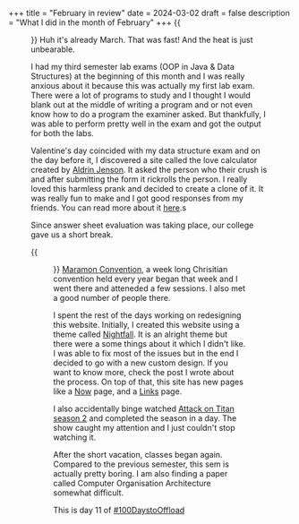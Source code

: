 +++
title = "February in review"
date = 2024-03-02
draft = false
description = "What I did in the month of February"
+++
{{<figure src = "sugarcane2.webp" caption = "A glass of refreshing sugar cane juice" alt = "A hand holding a glass filled to the brim with cold sugarcane juice made from sugarcane, lemon juice,ginger and sugar. There is also a paper straw in the glass." title = "A hand holding a glass filled to the brim with cold sugarcane juice made from sugarcane, lemon juice,ginger and sugar. There is also a paper straw in the glass.">}}
Huh it's already March. That was fast! And the heat is just unbearable.

I had my third semester lab exams (OOP in Java & Data Structures) at the beginning of this month and I was really anxious about it because this was actually my first lab exam. There were a lot of programs to study and I thought I would blank out at the middle of writing a program and or not even know how to do a program the examiner asked. But thankfully, I was able to perform pretty well in the exam and got the output for both the labs.

Valentine's day coincided with my data structure exam and on the day before it, I discovered a site called the love calculator created by [Aldrin Jenson](https://aldrinjenson.com/). It asked the person who their crush is and after submitting the form it rickrolls the person. I really loved this harmless prank and decided to create a clone of it. It was really fun to make and I got good responses from my friends. You can read more about it [here](/posts/pranking-my-friends-on-valentines-day/).s

Since answer sheet evaluation was taking place, our college gave us a short break.

{{<figure src = "maramon.webp" caption = "On the sanbeds of Maramon">}}
[Maramon Convention](https://en.wikipedia.org/wiki/Maramon_Convention), a week long Chrisitian convention held every year began that week and I went there and atteneded a few sessions. I also met a good number of people there.

I spent the rest of the days working on redesigning this website. Initially, I created this website using a theme called [Nightfall](https://github.com/LordMathis/hugo-theme-nightfall). It is an alright theme but there were a some things about it which I didn't like. I was able to fix most of the issues but in the end I decided to go with a new custom design. If you want to know more, check the post I wrote about the process. On top of that, this site has new pages like a [Now](/now) page,
and a [Links](/links) page.

I also accidentally binge watched [Attack on Titan season 2](
https://anilist.co/anime/20958/Attack-on-Titan-Season-2/) and completed the season in a day. The show caught my attention and I just couldn't stop watching it.

After the short vacation, classes began again. Compared to the previous semester, this sem is actually pretty boring. I am also finding a paper called Computer Organisation Architecture somewhat difficult.

This is day 11 of [#100DaystoOffload](https://100daystooffload.com)
